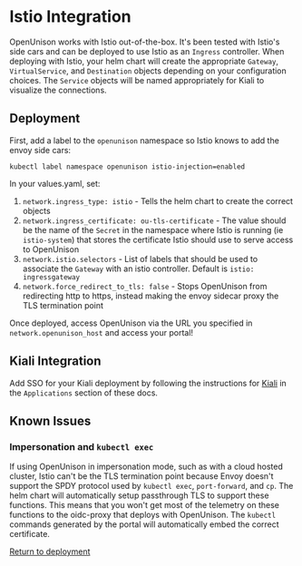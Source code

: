 # Istio Integration

OpenUnison works with Istio out-of-the-box.  It's been tested with Istio's side cars and can be deployed to use Istio as an `Ingress` controller.  When deploying with Istio, your helm chart will create the appropriate `Gateway`, `VirtualService`, and `Destination` objects depending on your configuration choices.  The `Service` objects will be named appropriately for Kiali to visualize the connections.

## Deployment

First, add a label to the `openunison` namespace so Istio knows to add the envoy side cars:

```
kubectl label namespace openunison istio-injection=enabled
```

In your values.yaml, set:

1. `network.ingress_type: istio` - Tells the helm chart to create the correct objects
2. `network.ingress_certificate: ou-tls-certificate` - The value should be the name of the `Secret` in the namespace where Istio is running (ie `istio-system`) that stores the certificate Istio should use to serve access to OpenUnison
3. `network.istio.selectors` - List of labels that should be used to associate the `Gateway` with an istio controller.  Default is `istio: ingressgateway`
4. `network.force_redirect_to_tls: false` - Stops OpenUnison from redirecting http to https, instead making the envoy sidecar proxy the TLS termination point

Once deployed, access OpenUnison via the URL you specified in `network.openunison_host` and access your portal!

## Kiali Integration

Add SSO for your Kiali deployment by following the instructions for [Kiali](../../applications/kiali) in the `Applications` section of these docs.

## Known Issues

### Impersonation and `kubectl exec`

If using OpenUnison in impersonation mode, such as with a cloud hosted cluster, Istio can't be the TLS termination point because Envoy doesn't support the SPDY protocol used by `kubectl exec`, `port-forward`, and `cp`.  The helm chart will automatically setup passthrough TLS to support these functions.  This means that you won't get most of the telemetry on these functions to the oidc-proxy that deploys with OpenUnison.  The `kubectl` commands generated by the portal will automatically embed the correct certificate.

[Return to deployment](../../deployauth#pre-requisites)